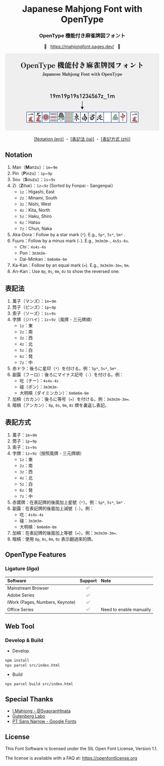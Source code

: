 <div align="center">

<h1>Japanese Mahjong Font with OpenType</h1>
<h3>OpenType 機能付き麻雀牌図フォント</h3>

🔗&nbsp;&nbsp; https://mahjongfont.pages.dev/ &nbsp;&nbsp;🔗

![](src/assets/banner.png)

[[Notation (en)]](#Notation) ・ [[表記法 (ja)]](#表記法)  ・ [[表記方式 (zh)]](#表記方式)

</div>




## Notation

1. Man（**M**anzu）：`1m`~`9m`
2. Pin（**P**inzu）：`1p`~`9p`
3. Sou（**S**ouzu）：`1s`~`9s`
4. Zi（**Z**ihai）：`1z`~`9z` (Sorted by Fonpai - Sangenpai）
   - `1z`：Higashi, East
   - `2z`：Minami, South
   - `3z`：Nishi, West
   - `4z`：Kita, North
   - `5z`：Haku, Shiro
   - `6z`：Hatsu
   - `7z`：Chun, Naka
5. Aka-Dora：Follow by a star mark (`*`). E.g., `5p*`, `5s*`, `5m*` .
6. Fuuro：Follow by a minus mark (`-`). E.g., `3m3m3m-`, `4s5s-6s`.
    - Chi：`4s4s-4s`
	- Pon：`3m3m3m-`
	- Dai-Minkan：`6m6m6m-6m`
7. Ka-Kan：Follow by an equal mark (`=`). E.g., `3m3m3m-3m=`, `6m`.
8. An-Kan：Use `0p`, `0s`, `0m`, `0z` to show the reversed one.

## 表記法

1. 萬子（マンズ）：`1m`~`9m`
2. 筒子（ピンズ）：`1p`~`9p`
3. 索子（ソーズ）：`1s`~`9s`
4. 字牌（ジハイ）：`1z`~`9z`（風牌 - 三元牌順）
   - `1z`：東
   - `2z`：南
   - `3z`：西
   - `4z`：北
   - `5z`：白
   - `6z`：発
   - `7z`：中
5. 赤ドラ：後ろに星印（`*`）を付ける。例：`5p*`, `5s*`, `5m*` .
6. 副露（フーロ）：後ろにマイナス記号（`-`）を付ける。例：
	- 吃（チー）：`4s4s-4s`
	- 碰（ポン）：`3m3m3m-`
	- 大明槓（ダイミンカン）：`6m6m6m-6m`
7. 加槓（カカン）：後ろに等号（`=`）を付ける。例：`3m3m3m-3m=`.
8. 暗槓（アンカン）：`0p`, `0s`, `0m`, `0z` 牌を裏返し表記。

## 表記方式

1. 萬子：`1m`~`9m`
2. 筒子：`1p`~`9p`
3. 索子：`1s`~`9s`
4. 字牌：`1z`~`9z`（按照風牌 - 三元牌順）
   - `1z`：東
   - `2z`：南
   - `3z`：西
   - `4z`：北
   - `5z`：白
   - `6z`：発
   - `7z`：中
5. 赤寶牌：在表記牌的後面加上星號（`*`）。例：`5p*`, `5s*`, `5m*` .
6. 副露：在表記牌的後面加上減號（`-`）。例：
	- 吃：`4s4s-4s`
	- 碰：`3m3m3m-`
	- 大明槓：`6m6m6m-6m`
7. 加槓：在表記牌的後面加上等號（`=`）。例：`3m3m3m-3m=`.
8.  暗槓：使用 `0p`, `0s`, `0m`, `0z` 表示翻過來的牌。


## OpenType Features

### Ligature (*liga*)

| Software | Support | Note |
|:---|:---:|:---|
| Mainstream Browser|✅ |   |
| Adobe Series | ✅ | |
| iWork (Pages, Numbers, Keynote)|✅|| 
| Office Series|✅| Need to enable manually| 

## Web Tool

### Develop & Build

- Develop

```
npm install
npx parcel src/index.html
```

- Build

```
npx parcel build src/index.html
```

## Special Thanks

- [I.Mahjong - @SyaoranHinata](https://github.com/SyaoranHinata/I.Mahjong/tree/main)
- [Gutenberg Labo](http://gutenberg.osdn.jp)
- [PT Sans Narrow - Google Fonts](https://fonts.google.com/specimen/PT+Sans+Narrow)

## License

This Font Software is licensed under the SIL Open Font License, Version 1.1. 

The license is available with a FAQ at: [https\://openfontlicense.org](https://openfontlicense.org/open-font-license-official-text/)